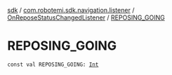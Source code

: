 [sdk](../../index.md) / [com.robotemi.sdk.navigation.listener](../index.md) / [OnReposeStatusChangedListener](index.md) / [REPOSING_GOING](./-r-e-p-o-s-i-n-g_-g-o-i-n-g.md)

# REPOSING_GOING

`const val REPOSING_GOING: `[`Int`](https://kotlinlang.org/api/latest/jvm/stdlib/kotlin/-int/index.html)